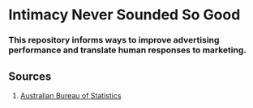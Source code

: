 # Intimacy Never Sounded So Good

### This repository informs ways to improve advertising performance and translate human responses to marketing.


## Sources
1. [Australian Bureau of Statistics](https://www.abs.gov.au/)